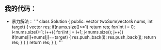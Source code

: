 ## 我的代码：
* 暴力解法：
'''
class Solution {
public:
    vector<int> twoSum(vector<int>& nums, int target) {
        vector<int> res;
        if(nums.size()<=1) return res;
        for(int i = 0; i<nums.size()-1; i++){
            for(int j = i+1; j<nums.size(); j++){
                if(nums[i]+nums[j]==target) {
                    res.push_back(i);
                    res.push_back(j);
                    return res;
                }
            }
        }
        return res;
    }
};
'''
